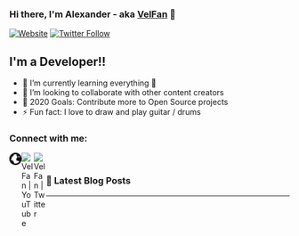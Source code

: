 ### Hi there, I'm Alexander - aka [VelFan][website] 👋

[![Website](https://img.shields.io/website?label=VelFan.ru&style=for-the-badge&url=https%3A%2F%2Fvelfan.ru)](https://velfan.ru)
[![Twitter Follow](https://img.shields.io/twitter/follow/AlexanderVF6?color=1DA1F2&logo=twitter&style=for-the-badge)](https://twitter.com/intent/follow?original_referer=https%3A%2F%2Fgithub.com%2FAlexanderVF6&screen_name=AlexanderVF6)

## I'm a Developer!!

- 🌱 I’m currently learning everything 🤣
- 👯 I’m looking to collaborate with other content creators
- 🥅 2020 Goals: Contribute more to Open Source projects
- ⚡ Fun fact: I love to draw and play guitar / drums

### Connect with me:

[<img align="left" alt="VelFan.ru" width="22px" src="https://raw.githubusercontent.com/iconic/open-iconic/master/svg/globe.svg" />][website]
[<img align="left" alt="VelFan | YouTube" width="22px" src="https://cdn.jsdelivr.net/npm/simple-icons@v3/icons/youtube.svg" />][youtube]
[<img align="left" alt="VelFan | Twitter" width="22px" src="https://cdn.jsdelivr.net/npm/simple-icons@v3/icons/twitter.svg" />][twitter]
<br />

### 📕 Latest Blog Posts

---

<!-- ### Languages and Tools: -->

<br />
<br />


[website]: https://velfan.ru
[twitter]: https://twitter.com/AlexanderVF6
[youtube]: https://youtube.com/UCGswSoS5LvrV9PyHX9GUg_w

